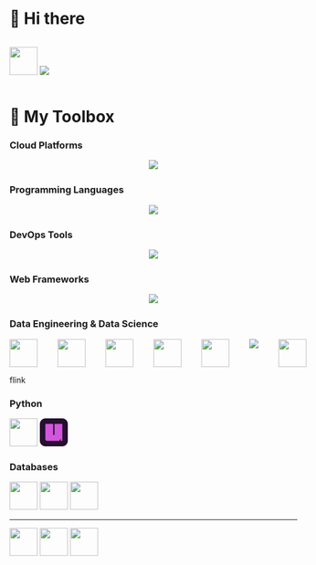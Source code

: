 <!--
**kuanchoulai10/kuanchoulai10** is a ✨ _special_ ✨ repository because its `README.md` (this file) appears on your GitHub profile.

Here are some ideas to get you started:

- 🔭 I’m currently working on ...
- 🌱 I’m currently learning ...
- 👯 I’m looking to collaborate on ...
- 🤔 I’m looking for help with ...
- 💬 Ask me about ...
- 📫 How to reach me: ...
- 😄 Pronouns: ...
- ⚡ Fun fact: ...
-->

# 👋 Hi there 

<div style="display: flex; gap: 35px;">
  <p align="center">
    <img src="https://cdn.jsdelivr.net/gh/devicons/devicon@latest/icons/linkedin/linkedin-original.svg"  width="49" height="49"/>
    <img src="https://skillicons.dev/icons?i=instagram"/>
  </p>
</div>


# 🧰 My Toolbox

### Cloud Platforms

<p align="center">
  <a href="https://kcl10.com">
    <img src="https://skillicons.dev/icons?i=aws,gcp"/>
  </a>
</p>


### Programming Languages

<p align="center">
  <a href="https://kcl10.com">
    <img src="https://skillicons.dev/icons?i=py,java,scala,bash"/>
  </a>
</p>

### DevOps Tools

<p align="center">
  <a href="https://kcl10.com">
    <img src="https://skillicons.dev/icons?i=docker,kubernetes,terraform,githubactions"/>
  </a>
</p>

### Web Frameworks

<p align="center">
  <a href="https://kcl10.com">
    <img src="https://skillicons.dev/icons?i=fastapi,flask"/>
  </a>
</p>


### Data Engineering & Data Science

<p align="center">
  <div style="display: flex; gap: 35px;">
    <img src="https://cdn.jsdelivr.net/gh/devicons/devicon@latest/icons/apachespark/apachespark-original.svg" width="49" height="49"/>
    <img src="https://cdn.jsdelivr.net/gh/devicons/devicon@latest/icons/scikitlearn/scikitlearn-original.svg" width="49" height="49"/>
    <img src="https://cdn.jsdelivr.net/gh/devicons/devicon@latest/icons/pandas/pandas-original-wordmark.svg" width="49" height="49"/>
    <img src="https://cdn.jsdelivr.net/gh/devicons/devicon@latest/icons/numpy/numpy-original.svg" width="49" height="49"/>
    <img src="https://cdn.jsdelivr.net/gh/devicons/devicon@latest/icons/apacheairflow/apacheairflow-original.svg" width="49" height="49"/>
    <img src="https://skillicons.dev/icons?i=kafka"/>
    <img src="https://cdn.jsdelivr.net/gh/devicons/devicon@latest/icons/streamlit/streamlit-original.svg" width="49" height="49"/>
  </div>
</p>

flink


### Python

<img src="https://cdn.jsdelivr.net/gh/devicons/devicon@latest/icons/pytest/pytest-original.svg" width="49" height="49"/>
<img src="assets/uv.svg" width="49" height="49"/>

### Databases

<img src="https://cdn.jsdelivr.net/gh/devicons/devicon@latest/icons/redis/redis-original.svg" width="49" height="49"/>
<img src="https://cdn.jsdelivr.net/gh/devicons/devicon@latest/icons/postgresql/postgresql-plain.svg"  width="49" height="49"/>
<img src="https://cdn.jsdelivr.net/gh/devicons/devicon@latest/icons/mysql/mysql-original.svg" width="49" height="49"/>


---

<img src="https://cdn.jsdelivr.net/gh/devicons/devicon@latest/icons/jupyter/jupyter-original-wordmark.svg" width="49" height="49"/>
<img src="https://cdn.jsdelivr.net/gh/devicons/devicon@latest/icons/vscode/vscode-original.svg" width="49" height="49"/>


<img src="https://cdn.jsdelivr.net/gh/devicons/devicon@latest/icons/grpc/grpc-plain.svg" width="49" height="49"/>

